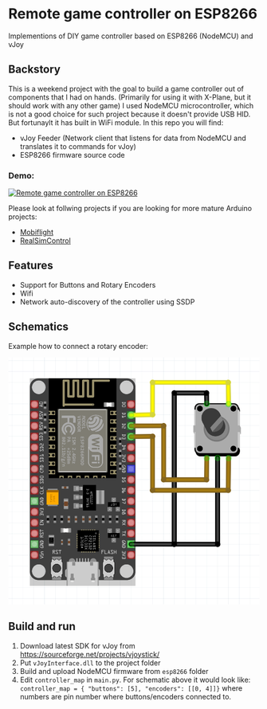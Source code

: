 # Remote game controller on ESP8266

Implementions of DIY game controller based on ESP8266 (NodeMCU) and vJoy

## Backstory

This is a weekend project with the goal to build a game controller out of components that I had on hands. (Primarily for using it with X-Plane, but it should work with any other game)
I used NodeMCU microcontroller, which is not a good choice for such project because it doesn't provide USB HID. But fortunaylt it has built in WiFi module.
In this repo you will find:
* vJoy Feeder (Network client that listens for data from NodeMCU and translates it to commands for vJoy)
* ESP8266 firmware source code

### Demo:

[![Remote game controller on ESP8266](http://img.youtube.com/vi/HWvpHjzzCts/0.jpg)](http://www.youtube.com/watch?v=HWvpHjzzCts "Remote game controller on ESP8266")

Please look at follwing projects if you are looking for more mature Arduino projects:
* [Mobiflight](https://www.mobiflight.com/en/index.html)
* [RealSimControl](https://realsimcontrol.com/)
  
## Features

* Support for Buttons and Rotary Encoders
* Wifi
* Network auto-discovery of the controller using SSDP

## Schematics

Example how to connect a rotary encoder:

![Schematics](/docs/schematic.png "Schematics")

## Build and run

1. Download latest SDK for vJoy from https://sourceforge.net/projects/vjoystick/
2. Put `vJoyInterface.dll` to the project folder
3. Build and upload NodeMCU firmware from `esp8266` folder
4. Edit `controller_map` in `main.py`. For schematic above it would look like: `controller_map = { "buttons": [5], "encoders": [[0, 4]]}` where numbers are pin number where buttons/encoders connected to.
